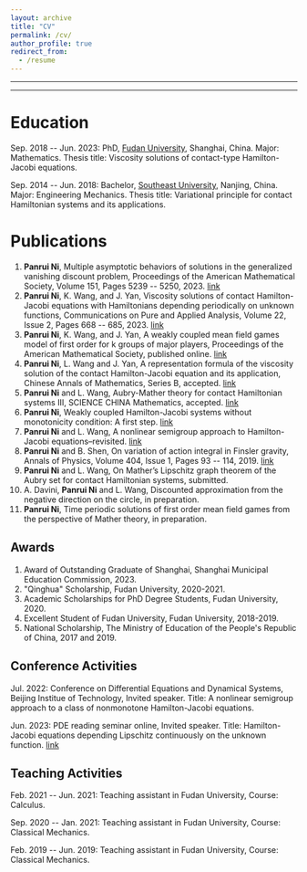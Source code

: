```yaml
---
layout: archive
title: "CV"
permalink: /cv/
author_profile: true
redirect_from:
  - /resume
---
```


---

***





Education
======
Sep. 2018 -- Jun. 2023: PhD, [Fudan University](https://www.fudan.edu.cn/), Shanghai, China. Major: Mathematics. Thesis title: Viscosity solutions of contact-type Hamilton-Jacobi equations.

Sep. 2014 -- Jun. 2018: Bachelor, [Southeast University](https://www.seu.edu.cn/), Nanjing, China. Major: Engineering Mechanics. Thesis title: Variational principle for contact Hamiltonian systems and its applications.

Publications
======
1. **Panrui Ni**, Multiple asymptotic behaviors of solutions in the generalized vanishing discount problem, Proceedings of the American Mathematical Society, Volume 151, Pages 5239 -- 5250, 2023. [link](../assets/1.pdf)
2. **Panrui Ni**, K. Wang, and J. Yan, Viscosity solutions of contact Hamilton-Jacobi equations with Hamiltonians
depending periodically on unknown functions, Communications on Pure and Applied Analysis, Volume 22, Issue 2, Pages 668 -- 685, 2023. [link](../assets/2.pdf)
3. **Panrui Ni**, K. Wang, and J. Yan, A weakly coupled mean field games model of first order for k groups of major players, Proceedings of the American Mathematical Society, published online. [link](../assets/3.pdf)
4. **Panrui Ni**, L. Wang and J. Yan, A representation formula of the viscosity solution of the contact Hamilton-Jacobi equation and its application, Chinese Annals of Mathematics, Series B, accepted. [link](https://arxiv.org/abs/2101.00446)
5. **Panrui Ni** and L. Wang, Aubry-Mather theory for contact Hamiltonian systems III, SCIENCE CHINA Mathematics, accepted. [link](../assets/4.pdf)
6. **Panrui Ni**, Weakly coupled Hamilton-Jacobi systems without monotonicity condition: A first step. [link](https://arxiv.org/abs/2112.04885)
7. **Panrui Ni** and L. Wang, A nonlinear semigroup approach to Hamilton-Jacobi equations–revisited. [link](https://arxiv.org/abs/2202.11315)
8. **Panrui Ni** and B. Shen, On variation of action integral in Finsler gravity, Annals of Physics, Volume 404, Issue 1, Pages 93 -- 114, 2019. [link](https://www.sciencedirect.com/science/article/abs/pii/S0003491619300430)
9. **Panrui Ni** and L. Wang, On Mather’s Lipschitz graph theorem of the Aubry set for contact Hamiltonian systems, submitted.
10. A. Davini, **Panrui Ni** and L. Wang, Discounted approximation from the negative direction on the circle, in preparation.
11. **Panrui Ni**, Time periodic solutions of first order mean field games from the perspective of Mather theory, in preparation.

Awards
------
1. Award of Outstanding Graduate of Shanghai, Shanghai Municipal Education Commission, 2023.
2. "Qinghua" Scholarship, Fudan University, 2020-2021.
3. Academic Scholarships for PhD Degree Students, Fudan University, 2020.
4. Excellent Student of Fudan University, Fudan University, 2018-2019.
5. National Scholarship, The Ministry of Education of the People's Republic of China, 2017 and 2019.
 

Conference Activities
------
Jul. 2022: Conference on Differential Equations and Dynamical Systems, Beijing Institue of Technology, Invited speaker. Title: A nonlinear semigroup approach to a class of nonmonotone Hamilton-Jacobi equations.

Jun. 2023: PDE reading seminar online, Invited speaker. Title: Hamilton-Jacobi equations depending Lipschitz continuously on the unknown function. [link](https://www.youtube.com/watch?v=bGkbiBCq85U)

Teaching Activities
------
Feb. 2021 -- Jun. 2021: Teaching assistant in Fudan University, Course: Calculus.

Sep. 2020 -- Jan. 2021: Teaching assistant in Fudan University, Course: Classical Mechanics.

Feb. 2019 -- Jun. 2019: Teaching assistant in Fudan University, Course: Classical Mechanics.
